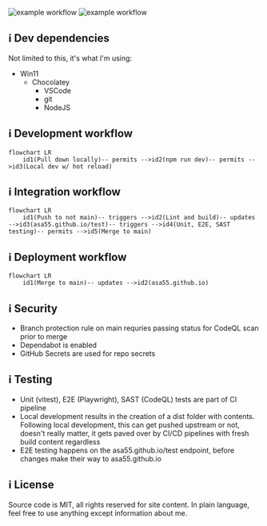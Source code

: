 ![example workflow](https://github.com/asa55/asa55.github.io/actions/workflows/continuous-integration.yml/badge.svg) ![example workflow](https://github.com/asa55/asa55.github.io/actions/workflows/continuous-deployment.yml/badge.svg)

## ℹ️ Dev dependencies

Not limited to this, it's what I'm using:

* Win11
  * Chocolatey
    * VSCode
    * git
    * NodeJS

## ℹ️ Development workflow

```mermaid
flowchart LR
    id1(Pull down locally)-- permits -->id2(npm run dev)-- permits -->id3(Local dev w/ hot reload)
```

## ℹ️ Integration workflow

```mermaid
flowchart LR
    id1(Push to not main)-- triggers -->id2(Lint and build)-- updates -->id3(asa55.github.io/test)-- triggers -->id4(Unit, E2E, SAST testing)-- permits -->id5(Merge to main)
```

## ℹ️ Deployment workflow

```mermaid
flowchart LR
    id1(Merge to main)-- updates -->id2(asa55.github.io)
```

## ℹ️ Security

* Branch protection rule on main requries passing status for CodeQL scan prior to merge
* Dependabot is enabled
* GitHub Secrets are used for repo secrets

## ℹ️ Testing

* Unit (vitest), E2E (Playwright), SAST (CodeQL) tests are part of CI pipeline
* Local development results in the creation of a dist folder with contents. Following local development, this can get pushed upstream or not, doesn't really matter, it gets paved over by CI/CD pipelines with fresh build content regardless
* E2E testing happens on the asa55.github.io/test endpoint, before changes make their way to asa55.github.io

## ℹ️ License

Source code is MIT, all rights reserved for site content. In plain language, feel free to use anything except information about me.
